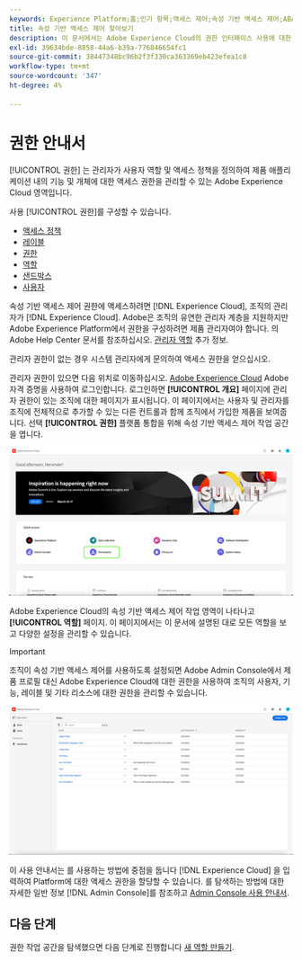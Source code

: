 ```yaml
---
keywords: Experience Platform;홈;인기 항목;액세스 제어;속성 기반 액세스 제어;ABAC
title: 속성 기반 액세스 제어 찾아보기
description: 이 문서에서는 Adobe Experience Cloud의 권한 인터페이스 사용에 대한 정보를 제공합니다
exl-id: 39634bde-8858-44a6-b39a-776846654fc1
source-git-commit: 38447348bc96b2f3f330ca363369eb423efea1c8
workflow-type: tm+mt
source-wordcount: '347'
ht-degree: 4%

---
```


# 권한 안내서

[!UICONTROL 권한] 는 관리자가 사용자 역할 및 액세스 정책을 정의하여 제품 애플리케이션 내의 기능 및 개체에 대한 액세스 권한을 관리할 수 있는 Adobe Experience Cloud 영역입니다.

사용 [!UICONTROL 권한]를 구성할 수 있습니다.

* [액세스 정책](./policies.md)
* [레이블](./labels.md)
* [권한](./permissions.md)
* [역할](./roles.md)
* [샌드박스](./sandboxes.md)
* [사용자](./users.md)

속성 기반 액세스 제어 권한에 액세스하려면 [!DNL Experience Cloud], 조직의 관리자가 [!DNL Experience Cloud]. Adobe은 조직의 유연한 관리자 계층을 지원하지만 Adobe Experience Platform에서 권한을 구성하려면 제품 관리자여야 합니다. 의 Adobe Help Center 문서를 참조하십시오. [관리자 역할](https://helpx.adobe.com/enterprise/using/admin-roles.html) 추가 정보.

관리자 권한이 없는 경우 시스템 관리자에게 문의하여 액세스 권한을 얻으십시오.

관리자 권한이 있으면 다음 위치로 이동하십시오. [Adobe Experience Cloud](https://experience.adobe.com/) Adobe 자격 증명을 사용하여 로그인합니다. 로그인하면 **[!UICONTROL 개요]** 페이지에 관리자 권한이 있는 조직에 대한 페이지가 표시됩니다. 이 페이지에서는 사용자 및 관리자를 조직에 전체적으로 추가할 수 있는 다른 컨트롤과 함께 조직에서 가입한 제품을 보여줍니다. 선택 **[!UICONTROL 권한]** 플랫폼 통합을 위해 속성 기반 액세스 제어 작업 공간을 엽니다.

![flac-select-product](../../images/flac-ui/flac-select-product.png)

Adobe Experience Cloud의 속성 기반 액세스 제어 작업 영역이 나타나고 **[!UICONTROL 역할]** 페이지. 이 페이지에서는 이 문서에 설명된 대로 모든 역할을 보고 다양한 설정을 관리할 수 있습니다.

>[!IMPORTANT]
>
>조직이 속성 기반 액세스 제어를 사용하도록 설정되면 Adobe Admin Console에서 제품 프로필 대신 Adobe Experience Cloud에 대한 권한을 사용하여 조직의 사용자, 기능, 레이블 및 기타 리소스에 대한 권한을 관리할 수 있습니다.

![flac-select-roles](../../images/flac-ui/flac-select-roles.png)

이 사용 안내서는 를 사용하는 방법에 중점을 둡니다 [!DNL Experience Cloud] 을 입력하여 Platform에 대한 액세스 권한을 할당할 수 있습니다. 를 탐색하는 방법에 대한 자세한 일반 정보 [!DNL Admin Console]를 참조하고 [Admin Console 사용 안내서](https://helpx.adobe.com/kr/enterprise/using/admin-console.html).

## 다음 단계

권한 작업 공간을 탐색했으면 다음 단계로 진행합니다 [새 역할 만들기](roles.md).
